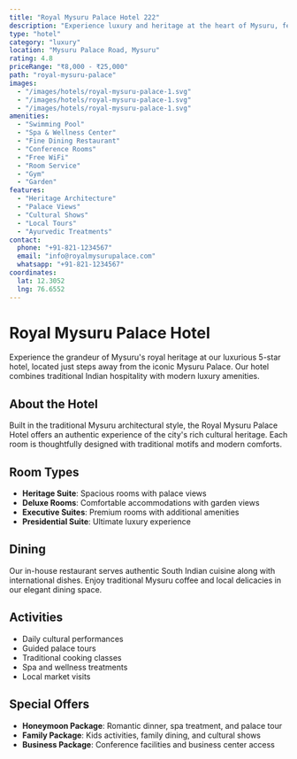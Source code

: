 ```yaml
---
title: "Royal Mysuru Palace Hotel 222"
description: "Experience luxury and heritage at the heart of Mysuru, featuring palace-inspired architecture and world-class amenities."
type: "hotel"
category: "luxury"
location: "Mysuru Palace Road, Mysuru"
rating: 4.8
priceRange: "₹8,000 - ₹25,000"
path: "royal-mysuru-palace"
images:
  - "/images/hotels/royal-mysuru-palace-1.svg"
  - "/images/hotels/royal-mysuru-palace-1.svg"
  - "/images/hotels/royal-mysuru-palace-1.svg"
amenities:
  - "Swimming Pool"
  - "Spa & Wellness Center"
  - "Fine Dining Restaurant"
  - "Conference Rooms"
  - "Free WiFi"
  - "Room Service"
  - "Gym"
  - "Garden"
features:
  - "Heritage Architecture"
  - "Palace Views"
  - "Cultural Shows"
  - "Local Tours"
  - "Ayurvedic Treatments"
contact:
  phone: "+91-821-1234567"
  email: "info@royalmysurupalace.com"
  whatsapp: "+91-821-1234567"
coordinates:
  lat: 12.3052
  lng: 76.6552
---
```


# Royal Mysuru Palace Hotel

Experience the grandeur of Mysuru's royal heritage at our luxurious 5-star hotel, located just steps away from the iconic Mysuru Palace. Our hotel combines traditional Indian hospitality with modern luxury amenities.

## About the Hotel

Built in the traditional Mysuru architectural style, the Royal Mysuru Palace Hotel offers an authentic experience of the city's rich cultural heritage. Each room is thoughtfully designed with traditional motifs and modern comforts.

## Room Types

- **Heritage Suite**: Spacious rooms with palace views
- **Deluxe Rooms**: Comfortable accommodations with garden views
- **Executive Suites**: Premium rooms with additional amenities
- **Presidential Suite**: Ultimate luxury experience

## Dining

Our in-house restaurant serves authentic South Indian cuisine along with international dishes. Enjoy traditional Mysuru coffee and local delicacies in our elegant dining space.

## Activities

- Daily cultural performances
- Guided palace tours
- Traditional cooking classes
- Spa and wellness treatments
- Local market visits

## Special Offers

- **Honeymoon Package**: Romantic dinner, spa treatment, and palace tour
- **Family Package**: Kids activities, family dining, and cultural shows
- **Business Package**: Conference facilities and business center access
